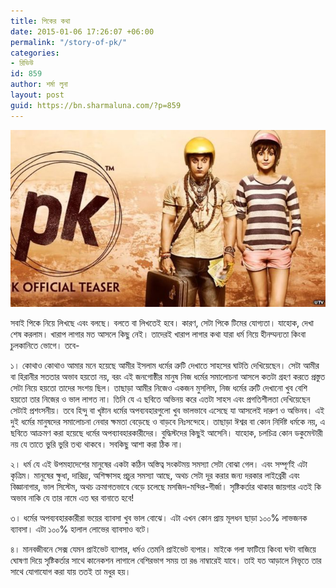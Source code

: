 ```yaml
---
title: পিকের কথা
date: 2015-01-06 17:26:07 +06:00
permalink: "/story-of-pk/"
categories:
- রিভিউ
id: 859
author: শর্মা লুনা
layout: post
guid: https://bn.sharmaluna.com/?p=859
---
```


[![Pk movie, pk, sharmaluna blog](/assets/images/wp-content/uploads/2015/01/79934580_pk1jpg.jpg)](/assets/images/wp-content/uploads/2015/01/79934580_pk1jpg.jpg)

সবাই পিকে নিয়ে লিখছে এবং বলছে। বলতে বা লিখতেই হবে। কারণ, সেটা পিকে টিমের যোগ্যতা। যাহোক, দেখা শেষ করলাম। খারাপ লাগার মত আসলে কিছু নেই। তাদেরই খারাপ লাগার কথা যারা ধর্ম নিয়ে হীনম্মন্যতা কিংবা চুলকানিতে ভোগে। তবে-

১। কোথাও কোথাও আমার মনে হয়েছে আমীর ইসলাম ধর্মের ত্রুটি দেখাতে সাহসের ঘাটতি দেখিয়েছেন। সেটা আমীর বা হিরানীর সততার অভাব হয়তো নয়, বরং এই জনগোষ্ঠীর মানুষ নিজ ধর্মের সমালোচনা আসলে কতটা গ্রহণ করতে প্রস্তুত সেটা নিয়ে হয়তো তাদের সংশয় ছিল। তাছাড়া আমীর নিজেও একজন মুসলিম, নিজ ধর্মের ত্রুটি দেখানো খুব বেশি হয়তো তার নিজের ও ভাল লাগত না। তিনি যে এ ছবিতে অভিনয় করে এতটা সাহস এবং প্রগতিশীলতা দেখিয়েছেন সেটাই প্রশংসনীয়। তবে হিন্দু বা খৃষ্টান ধর্মের অপব্যবহারগুলো খুব ভালভাবে এসেছে যা আসলেই দারুণ ও অভিনব। এই দুই ধর্মের মানুষদের সমালোচনা নেবার ক্ষমতা বেড়েছে ও বাড়বে নিঃসন্দেহে। তাছাড়া ঈশ্বর বা কোন নির্দিষ্ট ধর্মকে নয়, এ ছবিতে আক্রমণ করা হয়েছে ধর্মের অপব্যাবহারকারীদের। বুদ্ধিস্টদের কিছুই আসেনি। যাহোক, চলচিত্র কোন ডকুমেন্টারী নয় যে তাতে ভুরি ভুরি তথ্য থাকবে। সবকিছু আশা করা ঠিক না।

২। ধর্ম যে এই উপমহাদেশের মানুষের একটা কঠিন অস্তিত্ব সংকটময় সমস্যা সেটা বোঝা গেল। এবং সম্পূর্ণই এটা কৃত্রিম। মানুষের ক্ষুধা, দারিদ্র্য, অশিক্ষাসহ প্রচুর সমস্যা আছে, অথচ সেটা দূর করার জন্য দরকার লাইব্রেরী এবং বিজ্ঞানাগার, ভাল সিস্টেম, অথচ ক্রমাগতভাবে বেড়ে চলেছে মসজিদ-মন্দির-গীর্জা। সৃষ্টিকর্তার থাকার জায়গার এতই কি অভাব নাকি যে তার নামে এত ঘর বানাতে হবে!

৩। ধর্মের অপব্যবহারকারীরা ভয়ের ব্যাবসা খুব ভাল বোঝে। এটা এখন কোন প্রায় মূলধন ছাড়া ১০০% লাভজনক ব্যাবসা। এটা ১০০% হালাল লোভের ব্যাবসাও বটে।

৪। মানবজীবনে সেক্স যেমন প্রাইভেট ব্যাপার, ধর্মও তেমনি প্রাইভেট ব্যপার। মাইকে গলা ফাটিয়ে কিংবা ঘন্টা বাজিয়ে ঘোষণা দিয়ে সৃষ্টিকর্তার সাথে কানেকশন লাগালে বেশিরভাগ সময় তা রঙ নাম্বারেই যাবে। তাই যত আড়ালে নিভৃতে তার সাথে যোগাযোগ করা যায় ততই তা মধুর হয়।
